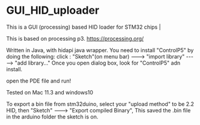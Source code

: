 # GUI_HID_uploader
This is a GUI (processing) based HID loader for STM32 chips |


This is based on processing p3.
https://processing.org/

Written in Java, with hidapi java wrapper. You need to install "ControlP5" by doing the following:
click : "Sketch"(on menu bar) ---> "import library" -----> "add library..."
Once you open dialog box, look for "ControlP5" adn install. 

open the PDE file and run! 



Tested on Mac 11.3 and windows10


To export a bin file from stm32duino, select your "upload method" to be 2.2 HID, then "Sketch" ---> "Export compiled Binary", 
This saved the .bin file in the arduino folder the sketch is on. 
